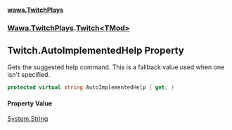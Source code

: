 #### [wawa.TwitchPlays](index.md 'index')
### [Wawa.TwitchPlays](Wawa.TwitchPlays.md 'Wawa.TwitchPlays').[Twitch&lt;TMod&gt;](Twitch{TMod}.md 'Wawa.TwitchPlays.Twitch<TMod>')

## Twitch<TMod>.AutoImplementedHelp Property

Gets the suggested help command. This is a fallback value used when one isn't specified.

```csharp
protected virtual string AutoImplementedHelp { get; }
```

#### Property Value
[System.String](https://docs.microsoft.com/en-us/dotnet/api/System.String 'System.String')